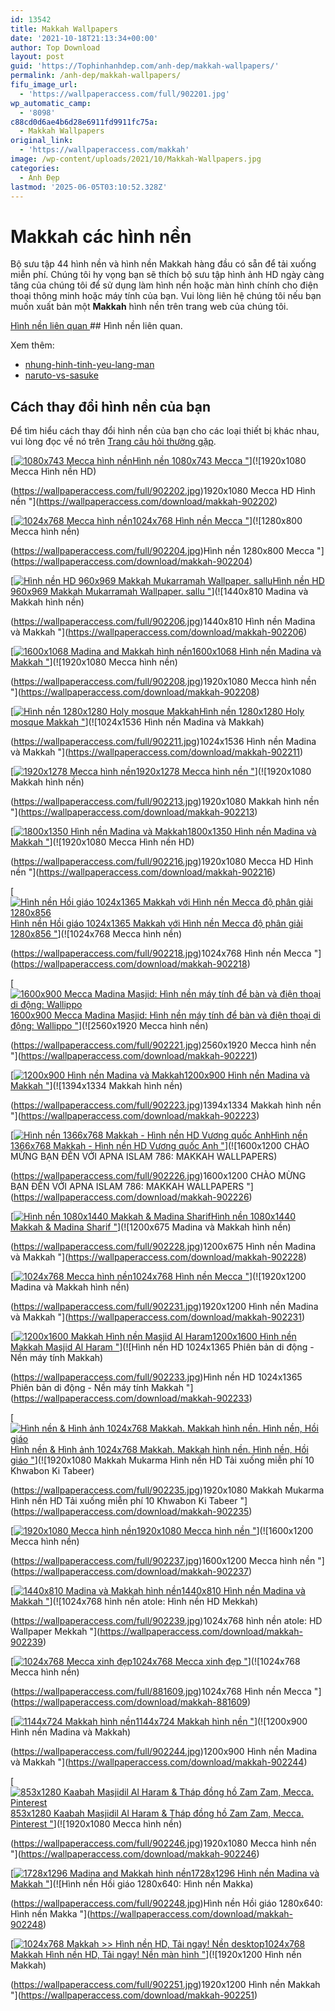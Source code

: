 ```yaml
---
id: 13542
title: Makkah Wallpapers
date: '2021-10-18T21:13:34+00:00'
author: Top Download
layout: post
guid: 'https://Tophinhanhdep.com/anh-dep/makkah-wallpapers/'
permalink: /anh-dep/makkah-wallpapers/
fifu_image_url:
  - 'https://wallpaperaccess.com/full/902201.jpg'
wp_automatic_camp:
  - '8098'
c88cd0d6ae4b6d28e6911fd9911fc75a:
  - Makkah Wallpapers
original_link:
  - 'https://wallpaperaccess.com/makkah'
image: /wp-content/uploads/2021/10/Makkah-Wallpapers.jpg
categories:
  - Ảnh Đẹp
lastmod: '2025-06-05T03:10:52.328Z'
---
```

# Makkah các hình nền

Bộ sưu tập 44 hình nền và hình nền Makkah hàng đầu có sẵn để tải xuống miễn phí. Chúng tôi hy vọng bạn sẽ thích bộ sưu tập hình ảnh HD ngày càng tăng của chúng tôi để sử dụng làm hình nền hoặc màn hình chính cho điện thoại thông minh hoặc máy tính của bạn. Vui lòng liên hệ chúng tôi nếu bạn muốn xuất bản một **Makkah** hình nền trên trang web của chúng tôi.

[Hình nền liên quan ](#related) ## Hình nền liên quan.

   
 Xem thêm:

   
- [nhung-hinh-tinh-yeu-lang-man](https://tophinhanhdep.com/anh-tinh-yeu/nhung-hinh-tinh-yeu-lang-man/)
- [naruto-vs-sasuke](https://tophinhanhdep.com/anh-naruto/naruto-vs-sasuke/)

## Cách thay đổi hình nền của bạn

Để tìm hiểu cách thay đổi hình nền của bạn cho các loại thiết bị khác nhau, vui lòng đọc về nó trên [Trang câu hỏi thường gặp](https://tophinhanhdep.com/faq/).

  
[[![1080x743 Mecca hình nền](https://wallpaperaccess.com/full/902201.jpg)Hình nền 1080x743 Mecca "](https://wallpaperaccess.com/download/makkah-902201)](![1920x1080 Mecca Hình nền HD)

(https://wallpaperaccess.com/full/902202.jpg)1920x1080 Mecca HD Hình nền "](https://wallpaperaccess.com/download/makkah-902202)

[[![1024x768 Mecca hình nền](https://wallpaperaccess.com/full/902203.jpg)1024x768 Hình nền Mecca "](https://wallpaperaccess.com/download/makkah-902203)](![1280x800 Mecca hình nền)

(https://wallpaperaccess.com/full/902204.jpg)Hình nền 1280x800 Mecca "](https://wallpaperaccess.com/download/makkah-902204)

[[![Hình nền HD 960x969 Makkah Mukarramah Wallpaper.  sallu](https://wallpaperaccess.com/full/902205.jpg)Hình nền HD 960x969 Makkah Mukarramah Wallpaper. sallu "](https://wallpaperaccess.com/download/makkah-902205)](![1440x810 Madina và Makkah hình nền)

(https://wallpaperaccess.com/full/902206.jpg)1440x810 Hình nền Madina và Makkah "](https://wallpaperaccess.com/download/makkah-902206)

[[![1600x1068 Madina and Makkah hình nền](https://wallpaperaccess.com/full/902207.jpg)1600x1068 Hình nền Madina và Makkah "](https://wallpaperaccess.com/download/makkah-902207)](![1920x1080 Mecca hình nền)

(https://wallpaperaccess.com/full/902208.jpg)1920x1080 Mecca hình nền "](https://wallpaperaccess.com/download/makkah-902208)

[[![Hình nền 1280x1280 Holy mosque Makkah](https://wallpaperaccess.com/full/902209.jpg)Hình nền 1280x1280 Holy mosque Makkah "](https://wallpaperaccess.com/download/makkah-902209)](![1024x1536 Hình nền Madina và Makkah)

(https://wallpaperaccess.com/full/902211.jpg)1024x1536 Hình nền Madina và Makkah "](https://wallpaperaccess.com/download/makkah-902211)

[[![1920x1278 Mecca hình nền](https://wallpaperaccess.com/full/902212.jpg)1920x1278 Mecca hình nền "](https://wallpaperaccess.com/download/makkah-902212)](![1920x1080 Makkah hình nền)

(https://wallpaperaccess.com/full/902213.jpg)1920x1080 Makkah hình nền "](https://wallpaperaccess.com/download/makkah-902213)

[[![1800x1350 Hình nền Madina và Makkah](https://wallpaperaccess.com/full/902214.jpg)1800x1350 Hình nền Madina và Makkah "](https://wallpaperaccess.com/download/makkah-902214)](![1920x1080 Mecca Hình nền HD)

(https://wallpaperaccess.com/full/902216.jpg)1920x1080 Mecca HD Hình nền "](https://wallpaperaccess.com/download/makkah-902216)

[[![Hình nền Hồi giáo 1024x1365 Makkah với Hình nền Mecca độ phân giải 1280x856](https://wallpaperaccess.com/full/902217.jpg)Hình nền Hồi giáo 1024x1365 Makkah với Hình nền Mecca độ phân giải 1280x856 "](https://wallpaperaccess.com/download/makkah-902217)](![1024x768 Mecca hình nền)

(https://wallpaperaccess.com/full/902218.jpg)1024x768 Hình nền Mecca "](https://wallpaperaccess.com/download/makkah-902218)

[[![1600x900 Mecca Madina Masjid: Hình nền máy tính để bàn và điện thoại di động: Wallippo](https://wallpaperaccess.com/full/902220.jpg)1600x900 Mecca Madina Masjid: Hình nền máy tính để bàn và điện thoại di động: Wallippo "](https://wallpaperaccess.com/download/makkah-902220)](![2560x1920 Mecca hình nền)

(https://wallpaperaccess.com/full/902221.jpg)2560x1920 Mecca hình nền "](https://wallpaperaccess.com/download/makkah-902221)

[[![1200x900 Hình nền Madina và Makkah](https://wallpaperaccess.com/full/902222.jpg)1200x900 Hình nền Madina và Makkah "](https://wallpaperaccess.com/download/makkah-902222)](![1394x1334 Makkah hình nền)

(https://wallpaperaccess.com/full/902223.jpg)1394x1334 Makkah hình nền "](https://wallpaperaccess.com/download/makkah-902223)

[[![Hình nền 1366x768 Makkah - Hình nền HD Vương quốc Anh](https://wallpaperaccess.com/full/902224.jpg)Hình nền 1366x768 Makkah - Hình nền HD Vương quốc Anh "](https://wallpaperaccess.com/download/makkah-902224)](![1600x1200 CHÀO MỪNG BẠN ĐẾN VỚI APNA ISLAM 786: MAKKAH WALLPAPERS)

(https://wallpaperaccess.com/full/902226.jpg)1600x1200 CHÀO MỪNG BẠN ĐẾN VỚI APNA ISLAM 786: MAKKAH WALLPAPERS "](https://wallpaperaccess.com/download/makkah-902226)

[[![Hình nền 1080x1440 Makkah & Madina Sharif](https://wallpaperaccess.com/full/902227.jpg)Hình nền 1080x1440 Makkah &amp; Madina Sharif "](https://wallpaperaccess.com/download/makkah-902227)](![1200x675 Madina và Makkah hình nền)

(https://wallpaperaccess.com/full/902228.jpg)1200x675 Hình nền Madina và Makkah "](https://wallpaperaccess.com/download/makkah-902228)

[[![1024x768 Mecca hình nền](https://wallpaperaccess.com/full/902230.jpg)1024x768 Hình nền Mecca "](https://wallpaperaccess.com/download/makkah-902230)](![1920x1200 Madina và Makkah hình nền)

(https://wallpaperaccess.com/full/902231.jpg)1920x1200 Hình nền Madina và Makkah "](https://wallpaperaccess.com/download/makkah-902231)

[[![1200x1600 Makkah Hình nền Masjid Al Haram](https://wallpaperaccess.com/full/902232.jpg)1200x1600 Hình nền Makkah Masjid Al Haram "](https://wallpaperaccess.com/download/makkah-902232)](![Hình nền HD 1024x1365 Phiên bản di động - Nền máy tính Makkah)

(https://wallpaperaccess.com/full/902233.jpg)Hình nền HD 1024x1365 Phiên bản di động - Nền máy tính Makkah "](https://wallpaperaccess.com/download/makkah-902233)

[[![Hình nền & Hình ảnh 1024x768 Makkah.  Makkah hình nền.  Hình nền, Hồi giáo](https://wallpaperaccess.com/full/902234.jpg)Hình nền &amp; Hình ảnh 1024x768 Makkah. Makkah hình nền. Hình nền, Hồi giáo "](https://wallpaperaccess.com/download/makkah-902234)](![1920x1080 Makkah Mukarma Hình nền HD Tải xuống miễn phí 10 Khwabon Ki Tabeer)

(https://wallpaperaccess.com/full/902235.jpg)1920x1080 Makkah Mukarma Hình nền HD Tải xuống miễn phí 10 Khwabon Ki Tabeer "](https://wallpaperaccess.com/download/makkah-902235)

[[![1920x1080 Mecca hình nền](https://wallpaperaccess.com/full/902236.jpg)1920x1080 Mecca hình nền "](https://wallpaperaccess.com/download/makkah-902236)](![1600x1200 Mecca hình nền)

(https://wallpaperaccess.com/full/902237.jpg)1600x1200 Mecca hình nền "](https://wallpaperaccess.com/download/makkah-902237)

[[![1440x810 Madina và Makkah hình nền](https://wallpaperaccess.com/full/902238.jpg)1440x810 Hình nền Madina và Makkah "](https://wallpaperaccess.com/download/makkah-902238)](![1024x768 hình nền atole: Hình nền HD Mekkah)

(https://wallpaperaccess.com/full/902239.jpg)1024x768 hình nền atole: HD Wallpaper Mekkah "](https://wallpaperaccess.com/download/makkah-902239)

[[![1024x768 Mecca xinh đẹp](https://wallpaperaccess.com/full/902240.jpg)1024x768 Mecca xinh đẹp "](https://wallpaperaccess.com/download/makkah-902240)](![1024x768 Mecca hình nền)

(https://wallpaperaccess.com/full/881609.jpg)1024x768 Hình nền Mecca "](https://wallpaperaccess.com/download/makkah-881609)

[[![1144x724 Makkah hình nền](https://wallpaperaccess.com/full/902242.jpg)1144x724 Makkah hình nền "](https://wallpaperaccess.com/download/makkah-902242)](![1200x900 Hình nền Madina và Makkah)

(https://wallpaperaccess.com/full/902244.jpg)1200x900 Hình nền Madina và Makkah "](https://wallpaperaccess.com/download/makkah-902244)

[[![853x1280 Kaabah Masjidil Al Haram & Tháp đồng hồ Zam Zam, Mecca.  Pinterest](https://wallpaperaccess.com/full/902245.jpg)853x1280 Kaabah Masjidil Al Haram &amp; Tháp đồng hồ Zam Zam, Mecca. Pinterest "](https://wallpaperaccess.com/download/makkah-902245)](![1920x1080 Mecca hình nền)

(https://wallpaperaccess.com/full/902246.jpg)1920x1080 Mecca hình nền "](https://wallpaperaccess.com/download/makkah-902246)

[[![1728x1296 Madina and Makkah hình nền](https://wallpaperaccess.com/full/902247.jpg)1728x1296 Hình nền Madina và Makkah "](https://wallpaperaccess.com/download/makkah-902247)](![Hình nền Hồi giáo 1280x640: Hình nền Makka)

(https://wallpaperaccess.com/full/902248.jpg)Hình nền Hồi giáo 1280x640: Hình nền Makka "](https://wallpaperaccess.com/download/makkah-902248)

[[![1024x768 Makkah >> Hình nền HD, Tải ngay!  Nền desktop]()1024x768 Makkah  Hình nền HD, Tải ngay! Nền màn hình "](https://wallpaperaccess.com/download/makkah-902249)](![1920x1200 Hình nền Makkah)

(https://wallpaperaccess.com/full/902251.jpg)1920x1200 Hình nền Makkah "](https://wallpaperaccess.com/download/makkah-902251)
